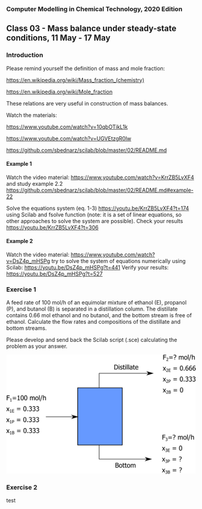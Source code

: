 ### Computer Modelling in Chemical Technology, 2020 Edition

## Class 03 - Mass balance under steady-state conditions, 11 May - 17 May


### Introduction

Please remind yourself the definition of mass and mole fraction:

https://en.wikipedia.org/wiki/Mass_fraction_(chemistry)

https://en.wikipedia.org/wiki/Mole_fraction

These relations are very useful in construction of mass balances.

Watch the materials:

https://www.youtube.com/watch?v=10qbOTikL1k

https://www.youtube.com/watch?v=UGVEtzgR0lw

https://github.com/sbednarz/scilab/blob/master/02/README.md


#### Example 1

Watch the video material: https://www.youtube.com/watch?v=KrrZB5LvXF4 and study example 2.2 https://github.com/sbednarz/scilab/blob/master/02/README.md#example-22 

Solve the equations system (eq. 1-3) https://youtu.be/KrrZB5LvXF4?t=174 using Scilab and fsolve function (note: it is a set of linear equations, so other approaches to solve the system are possible). Check your results https://youtu.be/KrrZB5LvXF4?t=306



#### Example 2

Watch the video material: https://www.youtube.com/watch?v=DsZ4p_mHSPg try to solve the system of equations numerically using Scilab:
https://youtu.be/DsZ4p_mHSPg?t=441 Verify your results: https://youtu.be/DsZ4p_mHSPg?t=527


### Exercise 1

A feed rate of 100 mol/h of an equimolar mixture of ethanol (E), propanol (P), and butanol (B) is separated in a distillation column. The distillate contains 0.66 mol ethanol and no butanol, and the bottom stream is free of ethanol. Calculate the flow rates and compositions of the distillate and bottom streams.

Please develop and send back the Scilab script (.sce) calculating the problem as your answer.

<img src="ex1.png" />

### Exercise 2

test
